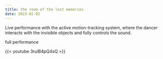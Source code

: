```yaml
---
title: the room of the lost memories
date: 2023-02-02
---
```

Live performance with the active motion-tracking system, where the dancer interacts with the invisible objects and fully controls the sound.
 
full performance

{{< youtube 3rulB4pQ4sQ >}} 